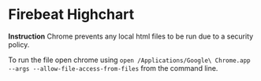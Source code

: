 # Firebeat Highchart

**Instruction**
Chrome prevents any local html files to be run due to a security policy.

To run the file open chrome using
`open /Applications/Google\ Chrome.app --args --allow-file-access-from-files` from the command line.
